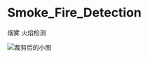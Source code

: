 # Smoke_Fire_Detection
烟雾 火焰检测

![裁剪后的小图](https://github.com/zk2ly/Smoke_Fire_Detection/blob/main/README_IMG/001.png)
